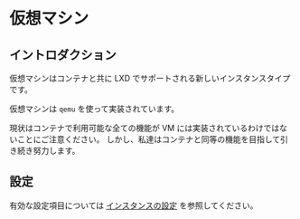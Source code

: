 # 仮想マシン
## イントロダクション
仮想マシンはコンテナと共に LXD でサポートされる新しいインスタンスタイプです。

仮想マシンは `qemu` を使って実装されています。

現状はコンテナで利用可能な全ての機能が VM には実装されているわけではないことにご注意ください。
しかし、私達はコンテナと同等の機能を目指して引き続き努力します。

## 設定
有効な設定項目については [インスタンスの設定](instances.md) を参照してください。
